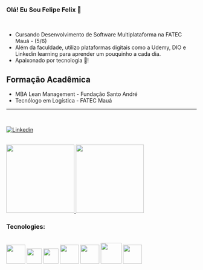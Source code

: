 ### Olá! Eu Sou Felipe Felix 🤙
<br/>

- Cursando Desenvolvimento de Software Multiplataforma na FATEC Mauá - (5/6)
- Além da faculdade, utilizo plataformas digitais como a Udemy, DIO e Linkedin learning para aprender um pouquinho a cada dia.
- Apaixonado por tecnologia 💖!

## Formação Acadêmica

- MBA Lean Management - Fundação Santo André
- Tecnólogo em Logística - FATEC Mauá

-----------------------------------------------------
<br>

[![Linkedin](https://img.shields.io/badge/LinkedIn-0077B5?style=for-the-badge&logo=linkedin&logoColor=white)](https://www.linkedin.com/in/felipe-felix-3861441b5/)

<br>

<div>
<a href="https://github.com/FelipeFelixhub">
<img height="180em" src="https://github-readme-stats.vercel.app/api?username=FelipeFelixhub&show_icons=true&theme=dracula&include_all_commits=true&count_private=true"/>
<img height="180em" src="https://github-readme-stats.vercel.app/api/top-langs/?username=FelipeFelixhub&layout=compact&langs_count=7&theme=dracula"/>
</a>
</div>


### Tecnologies:

<div style="display: inline_block"><br/>

<img src="https://cdn.jsdelivr.net/gh/devicons/devicon/icons/java/java-original.svg" width="50"/> 
<img src="https://cdn.jsdelivr.net/gh/devicons/devicon/icons/csharp/csharp-original.svg" width="40"/>
<img src="https://cdn.jsdelivr.net/gh/devicons/devicon/icons/python/python-original.svg" width="40"/>
<img src="https://cdn.jsdelivr.net/gh/devicons/devicon/icons/spring/spring-original-wordmark.svg" width="50" />
<img src="https://cdn.jsdelivr.net/gh/devicons/devicon/icons/docker/docker-original.svg" width="50"/>
<img src="https://cdn.jsdelivr.net/gh/devicons/devicon/icons/mysql/mysql-original-wordmark.svg" width="55"/>
<img src="https://cdn.jsdelivr.net/gh/devicons/devicon/icons/mongodb/mongodb-original-wordmark.svg" width="50"/>
</div>
</br>
